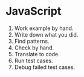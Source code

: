 # JavaScript
1) Work example by hand.
2)  Write down what you did.
3) Find patterns.
 4) Check by hand.
 5) Translate to code.
 6) Run test cases.
7) Debug failed test cases.
